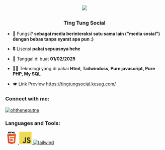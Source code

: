 <h1 align="center">
    <img src="https://readme-typing-svg.herokuapp.com/?font=Righteous&size=35&center=true&vCenter=true&width=500&height=70&duration=4000&lines=Ting Tung+To+Social;+OPEN+SOURCE!;" />
</h1>
<h3 align="center">Ting Tung Social</h3>

- 🔭 Fungsi? **sebagai media berinteraksi satu sama lain ("media sosial") dengan bebas tanpa syarat apa pun :)**

- 💲 Lisensi **pakai sepuasnya hehe**

- 👯 Tanggal di buat **01/02/2025**

- 🧑‍💻 Teknologi yang di pakai **Html, Tailwindcss, Pure javascript, Pure PHP, My SQL**

- 👁️ Link Preview https://tingtungsocial.kesug.com/
<h3 align="left">Connect with me:</h3>
<p align="left">
<a href="https://www.youtube.com/@ohtheneptune/featured" target="blank"><img align="center" src="https://raw.githubusercontent.com/rahuldkjain/github-profile-readme-generator/master/src/images/icons/Social/youtube.svg" alt="ohtheneputne" height="30" width="40" /></a>
</p>

<h3 align="left">Languages and Tools:</h3>
<p align="left"> <a href="https://www.w3.org/html/" target="_blank" rel="noreferrer"> <img src="https://raw.githubusercontent.com/devicons/devicon/master/icons/html5/html5-original-wordmark.svg" alt="html5" width="40" height="40"/> </a> <a href="https://developer.mozilla.org/en-US/docs/Web/JavaScript" target="_blank" rel="noreferrer"> <img src="https://raw.githubusercontent.com/devicons/devicon/master/icons/javascript/javascript-original.svg" alt="javascript" width="40" height="40"/> </a> <a href="https://tailwindcss.com/" target="_blank" rel="noreferrer"> <img src="https://www.vectorlogo.zone/logos/tailwindcss/tailwindcss-icon.svg" alt="tailwind" width="40" height="40"/> </a> </p>
